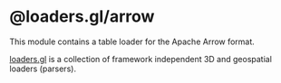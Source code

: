 # @loaders.gl/arrow

This module contains a table loader for the Apache Arrow format.

[loaders.gl](https://uber-web.github.io/loaders.gl/#/docs) is a collection of framework independent 3D and geospatial loaders (parsers).
